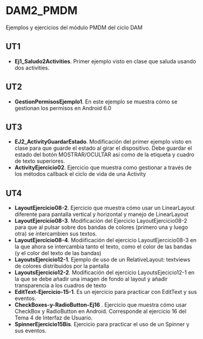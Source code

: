 # DAM2_PMDM
Ejemplos y ejercicios del módulo PMDM del ciclo DAM
## UT1
* **Ej1_Saludo2Activities**. Primer ejemplo visto en clase que saluda usando dos activities.
## UT2
* **GestionPermisosEjemplo1**. En este ejemplo se muestra cómo se gestionan los permisos en Android 6.0
## UT3
* **EJ2_ActivityGuardarEstado**. Modificación del primer ejemplo visto en clase para que guarde el estado al girar el dispositivo. Debe guardar el estado del botón MOSTRAR/OCULTAR así como de la etiqueta y cuadro de texto superiores.
* **ActivityEjercicio02**. Ejercicio que muestra como gestionar a través de los métodos callback el ciclo de vida de una Activity
## UT4
* **LayoutEjercicio08-2**. Ejercicio que muestra cómo usar un LinearLayout diferente para pantalla vertical y horizontal y manejo de LinearLayout
* **LayoutEjercicio08-3**. Modificación del Ejercicio LayoutEjercicio08-2 para que al pulsar sobre dos bandas de colores (primero una y luego otra) se intercambien sus textos.
* **LayoutEjercicio08-4**. Modiificación del ejercicio LayoutEjercicio08-3 en la que ahora se intercambia tanto el texto, como el color de las bandas (y el color del texto de las bandas)
* **LayoutsEjercicio12-1**. Ejemplo de uso de un RelativeLayout:  textviews de colores distribuidos por la pantalla
* **LayoutsEjercicio12-2**. Modificación del ejercicio LayoutsEjecicio12-1 en la que se debe añadir una imagen de fondo al layout y añadir transparencia a los cuadros de texto
* **EditText-Ejercicio-15-1**. Es un ejercicio para practicar con EditText y sus eventos.
* **CheckBoxes-y-RadioButton-Ej16** . Ejercicio que muestra cómo usar CheckBox y RadioButton en Android. Corresponde al ejercicio 16 del Tema 4 de Interfaz de Usuario.
* **SpinnerEjercicio15Bis**. Ejercicio para practicar el uso de un Spinner y sus eventos.
